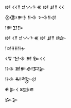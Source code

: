 <div class='block'>
<div class='line'>𒊭 𒌋𒌋𒈫 𒄑𒉼𒈨𒌍 𒊭 𒋗𒈫 𒌋𒌋</div>
<div class='line'>𒍜𒊓𒊩 𒀀𒈾 𒆳𒈾𒀀𒋼</div>
<div class='line'>𒁹𒊓𒋛𒄿</div>
<div class='line'>𒊭 𒌋𒈫 𒄑𒉼𒈨𒌍 𒊭 𒋗𒈫 𒈗</div>
<div class='line'>𒁹𒁀𒍝𒍝𒀀𒉡</div>
<div class='line'>𒌋𒐊 𒈠𒈾 𒂍 𒌉𒌋𒌋</div>
<div class='line'>𒀀𒈾 𒋢𒊓𒀠𒁕𒉌</div>
<div class='line'>𒀀𒈾 𒊑𒈜𒋼</div>
<div class='line'>𒀭𒉌𒌋 𒂕𒌑</div>
<div class='line'>𒇽𒉌</div>
</div>